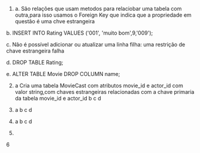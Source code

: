 1) a.  São relações que usam metodos para relaciobar uma tabela com outra,para isso usamos o Foreign Key que indica que a propriedade em questão é uma chve estrangeira

b.  INSERT INTO Rating VALUES
('001', 'muito bom',9,'009');

c. Não é possível adicionar ou atualizar uma linha filha: uma restrição de chave estrangeira falha


d. DROP TABLE Rating;

e.  ALTER TABLE Movie
DROP COLUMN name;

2) a   Cria uma tabela MovieCast com atributos movie_id e actor_id com valor string,com chaves estrangeiras relacionadas com a chave primaria da  tabela movie_id  e actor_id
b 
c
d

3) a
b
c
d

4)  a
b
c
d

5)
6
